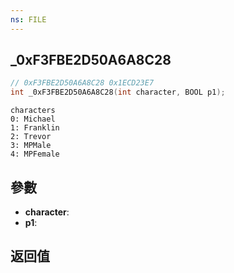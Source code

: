 ```yaml
---
ns: FILE
---
```

## _0xF3FBE2D50A6A8C28

```c
// 0xF3FBE2D50A6A8C28 0x1ECD23E7
int _0xF3FBE2D50A6A8C28(int character, BOOL p1);
```

```
characters  
0: Michael  
1: Franklin  
2: Trevor  
3: MPMale  
4: MPFemale  
```

## 參數
* **character**: 
* **p1**: 

## 返回值
